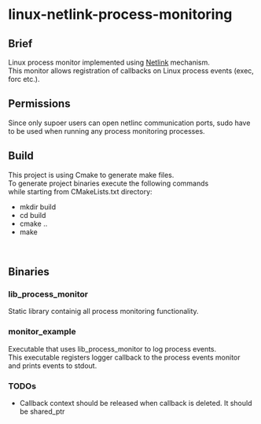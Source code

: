 # linux-netlink-process-monitoring

## Brief
Linux process monitor implemented using [Netlink](http://man7.org/linux/man-pages/man7/netlink.7.html) mechanism.</br> 
This monitor allows registration of callbacks on Linux process events (exec, forc etc.).</br> 


## Permissions

Since only supoer users can open netlinc communication ports, sudo have </br>
to be used when running any process monitoring processes.


## Build

This project is using Cmake to generate make files.</br> 
To generate project binaries execute the following commands </br>
while starting from CMakeLists.txt directory:  </br>
* mkdir build 
* cd build 
* cmake ..
* make

</br>


## Binaries

### lib_process_monitor

Static library containig all process monitoring functionality. </br>

### monitor_example

Executable that uses lib_process_monitor to log process events. </br>
This executable registers logger callback to the process events monitor</br>
and prints events to stdout.

### TODOs

* Callback context should be released when callback is deleted. It should be shared_ptr
